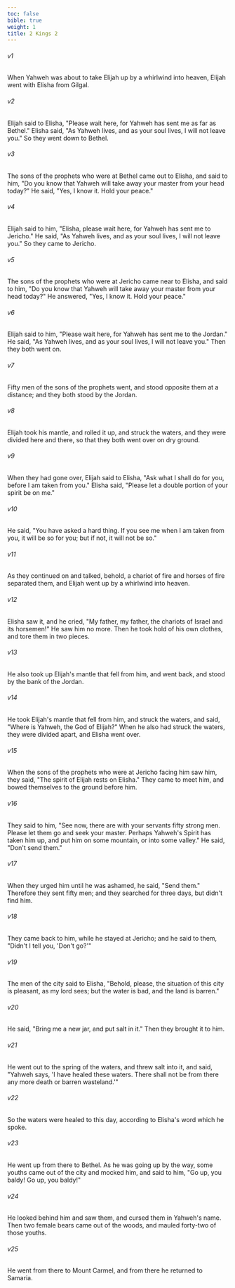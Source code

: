 ```yaml
---
toc: false
bible: true
weight: 1
title: 2 Kings 2
---
```




###### v1 
When Yahweh was about to take Elijah up by a whirlwind into heaven, Elijah went with Elisha from Gilgal. 

###### v2 
Elijah said to Elisha, "Please wait here, for Yahweh has sent me as far as Bethel." Elisha said, "As Yahweh lives, and as your soul lives, I will not leave you." So they went down to Bethel. 

###### v3 
The sons of the prophets who were at Bethel came out to Elisha, and said to him, "Do you know that Yahweh will take away your master from your head today?" He said, "Yes, I know it. Hold your peace." 

###### v4 
Elijah said to him, "Elisha, please wait here, for Yahweh has sent me to Jericho." He said, "As Yahweh lives, and as your soul lives, I will not leave you." So they came to Jericho. 

###### v5 
The sons of the prophets who were at Jericho came near to Elisha, and said to him, "Do you know that Yahweh will take away your master from your head today?" He answered, "Yes, I know it. Hold your peace." 

###### v6 
Elijah said to him, "Please wait here, for Yahweh has sent me to the Jordan." He said, "As Yahweh lives, and as your soul lives, I will not leave you." Then they both went on. 

###### v7 
Fifty men of the sons of the prophets went, and stood opposite them at a distance; and they both stood by the Jordan. 

###### v8 
Elijah took his mantle, and rolled it up, and struck the waters, and they were divided here and there, so that they both went over on dry ground. 

###### v9 
When they had gone over, Elijah said to Elisha, "Ask what I shall do for you, before I am taken from you." Elisha said, "Please let a double portion of your spirit be on me." 

###### v10 
He said, "You have asked a hard thing. If you see me when I am taken from you, it will be so for you; but if not, it will not be so." 

###### v11 
As they continued on and talked, behold, a chariot of fire and horses of fire separated them, and Elijah went up by a whirlwind into heaven. 

###### v12 
Elisha saw it, and he cried, "My father, my father, the chariots of Israel and its horsemen!" He saw him no more. Then he took hold of his own clothes, and tore them in two pieces. 

###### v13 
He also took up Elijah's mantle that fell from him, and went back, and stood by the bank of the Jordan. 

###### v14 
He took Elijah's mantle that fell from him, and struck the waters, and said, "Where is Yahweh, the God of Elijah?" When he also had struck the waters, they were divided apart, and Elisha went over. 

###### v15 
When the sons of the prophets who were at Jericho facing him saw him, they said, "The spirit of Elijah rests on Elisha." They came to meet him, and bowed themselves to the ground before him. 

###### v16 
They said to him, "See now, there are with your servants fifty strong men. Please let them go and seek your master. Perhaps Yahweh's Spirit has taken him up, and put him on some mountain, or into some valley." He said, "Don't send them." 

###### v17 
When they urged him until he was ashamed, he said, "Send them." Therefore they sent fifty men; and they searched for three days, but didn't find him. 

###### v18 
They came back to him, while he stayed at Jericho; and he said to them, "Didn't I tell you, 'Don't go?'" 

###### v19 
The men of the city said to Elisha, "Behold, please, the situation of this city is pleasant, as my lord sees; but the water is bad, and the land is barren." 

###### v20 
He said, "Bring me a new jar, and put salt in it." Then they brought it to him. 

###### v21 
He went out to the spring of the waters, and threw salt into it, and said, "Yahweh says, 'I have healed these waters. There shall not be from there any more death or barren wasteland.'" 

###### v22 
So the waters were healed to this day, according to Elisha's word which he spoke. 

###### v23 
He went up from there to Bethel. As he was going up by the way, some youths came out of the city and mocked him, and said to him, "Go up, you baldy! Go up, you baldy!" 

###### v24 
He looked behind him and saw them, and cursed them in Yahweh's name. Then two female bears came out of the woods, and mauled forty-two of those youths. 

###### v25 
He went from there to Mount Carmel, and from there he returned to Samaria.
